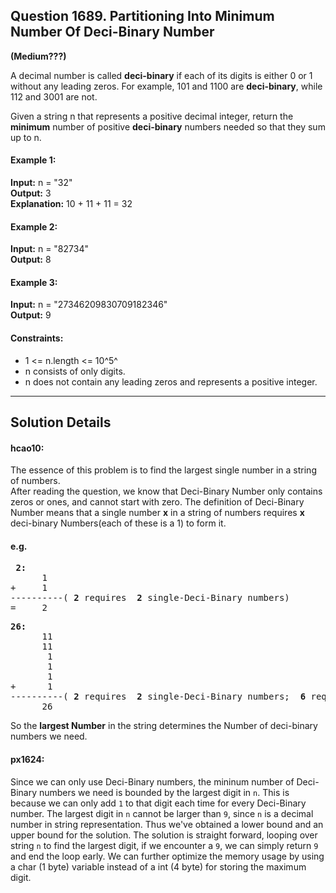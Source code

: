 ## Question 1689.  Partitioning Into Minimum Number Of Deci-Binary Number
**(Medium???)**  

 A decimal number is called **deci-binary** if each of its digits is either 0 or 1 without any leading zeros. For example, 101 and 1100 are **deci-binary**, while 112 and 3001 are not.

 Given a string n that represents a positive decimal integer, return the **minimum** number of positive **deci-binary** numbers needed so that they sum up to n.

#### Example 1:

**Input:** n = "32"  
**Output:** 3  
**Explanation:** 10 + 11 + 11 = 32  

#### Example 2:

**Input:** n = "82734"  
**Output:** 8  

#### Example 3:  

**Input:** n = "27346209830709182346"  
**Output:** 9  
 

#### Constraints:

- 1 <= n.length <= 10^5^  
- n consists of only digits.  
- n does not contain any leading zeros and represents a positive integer.  

<hr>

## Solution Details
#### hcao10:
The essence of this problem is to find the largest single number in a string of numbers.  
After reading the question, we know that Deci-Binary Number only contains zeros or ones, and cannot start with zero. The definition of Deci-Binary Number means that a single number **x** in a string of numbers requires **x** deci-binary Numbers(each of these is a 1) to form it.  
#### e.g.
<pre>
 <b>2:</b>
      1
+     1
----------( <b>2</b> requires  <b>2</b> single-Deci-Binary numbers)
=     2
</pre>

<pre>
<b>26:</b>
      11
      11
       1
       1
       1
+      1
----------( <b>2</b> requires  <b>2</b> single-Deci-Binary numbers;  <b>6</b> requires <b>6</b> ones )
      26
</pre>
So the **largest Number** in the string determines the Number of deci-binary numbers we need.

#### px1624:

Since we can only use Deci-Binary numbers, the mininum number of Deci-Binary numbers we need is bounded by the largest digit in `n`. This is because we can only add `1` to that digit each time for every Deci-Binary number. The largest digit in `n` cannot be larger than `9`, since `n` is a decimal number in string representation. Thus we've obtained a lower bound and an upper bound for the solution. The solution is straight forward, looping over string `n` to find the largest digit, if we encounter a `9`, we can simply return `9` and end the loop early. We can further optimize the memory usage by using a char (1 byte) variable instead of a int (4 byte) for storing the maximum digit.
